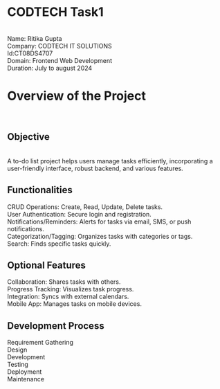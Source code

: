 # CODTECH Task1
<br>
Name: Ritika Gupta<br>
Company: CODTECH IT SOLUTIONS<br>
Id:CT08DS4707<br>
Domain: Frontend Web Development<br>
Duration: July to august 2024<br>

<h1>Overview of the Project</h1><br>
<h2>Objective</h2><br>
A to-do list project helps users manage tasks efficiently, incorporating a user-friendly interface, robust backend, and various features.

<h2>Functionalities</h2>
CRUD Operations: Create, Read, Update, Delete tasks.<br>
User Authentication: Secure login and registration.<br>
Notifications/Reminders: Alerts for tasks via email, SMS, or push notifications.<br>
Categorization/Tagging: Organizes tasks with categories or tags.<br>
Search: Finds specific tasks quickly.<br>

<h2>Optional Features</h2>
Collaboration: Shares tasks with others.<br>
Progress Tracking: Visualizes task progress.<br>
Integration: Syncs with external calendars.<br>
Mobile App: Manages tasks on mobile devices.<br>

<h2>Development Process</h2>
Requirement Gathering<br>
Design<br>
Development<br>
Testing<br>
Deployment<br>
Maintenance<br>

